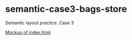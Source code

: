 # semantic-case3-bags-store
Semantic layout practice. Case 3

[Mockup of index.html](img/index-mock.png)
